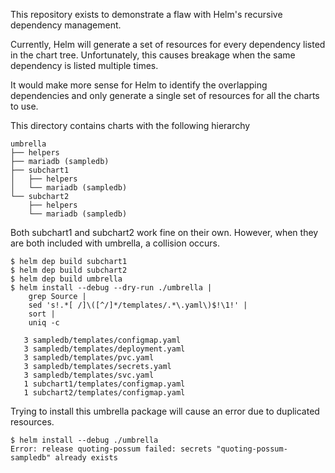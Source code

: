 This repository exists to demonstrate a flaw with Helm's recursive dependency
management.

Currently, Helm will generate a set of resources for every dependency listed in
the chart tree. Unfortunately, this causes breakage when the same dependency is
listed multiple times.

It would make more sense for Helm to identify the overlapping dependencies and
only generate a single set of resources for all the charts to use.

This directory contains charts with the following hierarchy

```
umbrella
├── helpers
├── mariadb (sampledb)
├── subchart1
│   ├── helpers
│   └── mariadb (sampledb)
└── subchart2
    ├── helpers
    └── mariadb (sampledb)
```

Both subchart1 and subchart2 work fine on their own. However, when they are
both included with umbrella, a collision occurs.

```
$ helm dep build subchart1
$ helm dep build subchart2
$ helm dep build umbrella
$ helm install --debug --dry-run ./umbrella |
    grep Source |
    sed 's!.*[ /]\([^/]*/templates/.*\.yaml\)$!\1!' |
    sort |
    uniq -c

   3 sampledb/templates/configmap.yaml
   3 sampledb/templates/deployment.yaml
   3 sampledb/templates/pvc.yaml
   3 sampledb/templates/secrets.yaml
   3 sampledb/templates/svc.yaml
   1 subchart1/templates/configmap.yaml
   1 subchart2/templates/configmap.yaml

```

Trying to install this umbrella package will cause an error due to duplicated resources.

```
$ helm install --debug ./umbrella
Error: release quoting-possum failed: secrets "quoting-possum-sampledb" already exists
```
